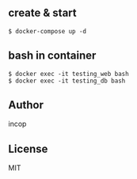 ## create & start
```
$ docker-compose up -d
```

## bash in container
```
$ docker exec -it testing_web bash
$ docker exec -it testing_db bash
```

## Author
incop

## License
MIT